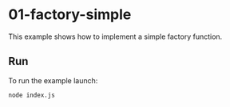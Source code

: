 # 01-factory-simple

This example shows how to implement a simple factory function.

## Run

To run the example launch:

```bash
node index.js
```

